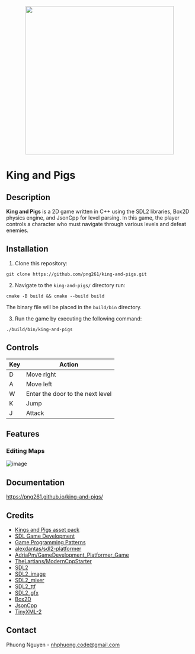 <div align="center">
  <a href="https://github.com/png261/king-and-pigs">
    <img src="https://user-images.githubusercontent.com/63899044/226949086-c39646ef-9228-4561-900b-7be8635ea879.png" width="400"/>
  </a>
</div>

# King and Pigs

## Description
**King and Pigs** is a 2D game written in C++ using the SDL2 libraries, Box2D physics engine, and JsonCpp for level parsing. In this game, the player controls a character who must navigate through various levels and defeat enemies.

## Installation
1. Clone this repository:
  ```
  git clone https://github.com/png261/king-and-pigs.git
  ```

2. Navigate to the `king-and-pigs/` directory run:
  ```
  cmake -B build && cmake --build build
  ```
The binary file will be placed in the `build/bin` directory.

3. Run the game by executing the following command:
  ```
  ./build/bin/king-and-pigs
  ```

## Controls
| Key                   | Action                           |
| --------------------- | -------------------------------- |
| D                     | Move right                       |
| A                     | Move left                        |
| W                     | Enter the door to the next level |
| K                     | Jump                             |
| J                     | Attack                           |

## Features
### Editing Maps
![image](https://user-images.githubusercontent.com/63899044/236370724-cb10cea1-d5d7-47a1-9519-6489f199102b.png)

## Documentation
https://png261.github.io/king-and-pigs/

## Credits
- [Kings and Pigs asset pack](https://pixelfrog-assets.itch.io/kings-and-pigs)
- [SDL Game Development](https://www.packtpub.com/product/sdl-game-development/9781849696821)
- [Game Programming Patterns](https://gameprogrammingpatterns.com)
- [alexdantas/sdl2-platformer](https://github.com/alexdantas/sdl2-platformer)
- [AdriaPm/GameDevelopment_Platformer_Game](https://github.com/AdriaPm/GameDevelopment_Platformer_Game)
- [TheLartians/ModernCppStarter](https://github.com/TheLartians/ModernCppStarter)
- [SDL2](https://www.libsdl.org/)
- [SDL2_image](https://www.libsdl.org/projects/SDL_image/)
- [SDL2_mixer](https://www.libsdl.org/projects/SDL_mixer/)
- [SDL2_ttf](https://www.libsdl.org/projects/SDL_ttf/)
- [SDL2_gfx](https://www.ferzkopp.net/Software/SDL2_gfx/Docs/html/index.html)
- [Box2D](https://box2d.org/)
- [JsonCpp](http://open-source-parsers.github.io/jsoncpp-docs/doxygen/index.html)
- [TinyXML-2](https://github.com/leethomason/tinyxml2)
 
## Contact
Phuong Nguyen - [nhphuong.code@gmail.com](mailto:nhphuong.code@gmail.com)

